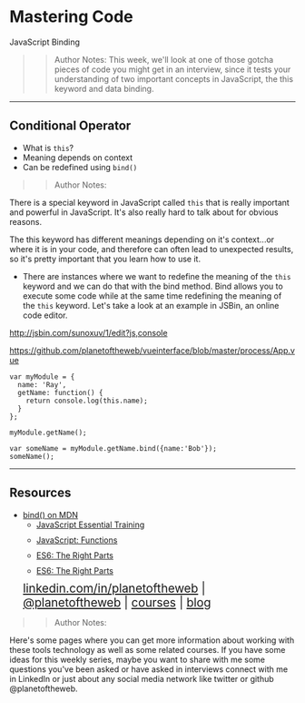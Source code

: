 <!-- .slide: data-state="title" -->

# Mastering Code
JavaScript Binding

> >Author Notes:
This week, we'll look at one of those gotcha pieces of code you might get in an interview, since it tests your understanding of two important concepts in JavaScript, the this keyword and data binding.

---

## Conditional Operator


- What is `this`?
- Meaning depends on context
- Can be redefined using `bind()`

> > Author Notes:

There is a special keyword in JavaScript called `this` that is really important and powerful in JavaScript. It's also really hard to talk about for obvious reasons.

The this keyword has different meanings depending on it's context...or where it is in your code, and therefore can often lead to unexpected results, so it's pretty important that you learn how to use it.

- There are instances where we want to redefine the meaning of the `this` keyword and we can do that with the bind method. Bind allows you to execute some code while at the same time redefining the meaning of the `this` keyword. Let's take a look at an example in JSBin, an online code editor.

http://jsbin.com/sunoxuv/1/edit?js,console

https://github.com/planetoftheweb/vueinterface/blob/master/process/App.vue

```
var myModule = {
  name: 'Ray',
  getName: function() {
    return console.log(this.name);
  }
};

myModule.getName();

var someName = myModule.getName.bind({name:'Bob'});
someName();
```

---
## Resources
<ul>
  <li><a href="https://developer.mozilla.org/en-US/docs/Web/JavaScript/Reference/Global_Objects/Function/bind">bind() on MDN</a></li>
  <li style="list-style: none;">
    <ul>
      <li style="margin-bottom: 10px"><a href="https://www.linkedin.com/learning/javascript-functions/creating-and-namespacing-modules?trk=insiders_6787408_learning">JavaScript Essential Training</a></li>
      <li style="margin-bottom: 10px"><a href="https://www.linkedin.com/learning/javascript-functions/creating-and-namespacing-modules?u=2270706">JavaScript: Functions</a></li>
      <li style="margin-bottom: 10px"><a href="https://www.linkedin.com/learning/es6-the-right-parts?u=2270706?trk=insiders_6787408_learning">ES6: The Right Parts</a></li>     
      <li style="margin-bottom: 10px"><a href="https://www.linkedin.com/learning/learning-functional-programming-with-javascript/filtering?trk=insiders_6787408_learning">ES6: The Right Parts</a></li>     
    </ul>
  <li style="list-style: none; font-size: 1.3rem;"><a href="hhttps://www.linkedin.com/in/planetoftheweb">linkedin.com/in/planetoftheweb</a> | <a href="https://www.twitter.com/planetoftheweb">@planetoftheweb</a> | <a href="https://www.linkedin.com/learning/instructors/ray-villalobos">courses</a> | <a href="https://raybo.org">blog</a></li>
</ul>

> > Author Notes:

Here's some pages where you can get more information about working with these tools technology as well as some related courses. If you have some ideas for this weekly series, maybe you want to share with me some questions you've been asked or have asked in interviews connect with me in LinkedIn or just about any social media network like twitter or github @planetoftheweb.